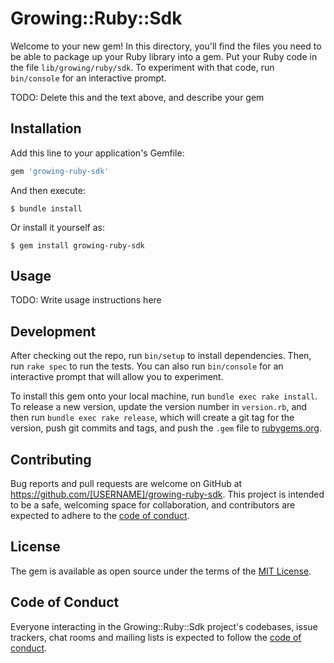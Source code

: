 # Growing::Ruby::Sdk

Welcome to your new gem! In this directory, you'll find the files you need to be able to package up your Ruby library into a gem. Put your Ruby code in the file `lib/growing/ruby/sdk`. To experiment with that code, run `bin/console` for an interactive prompt.

TODO: Delete this and the text above, and describe your gem

## Installation

Add this line to your application's Gemfile:

```ruby
gem 'growing-ruby-sdk'
```

And then execute:

    $ bundle install

Or install it yourself as:

    $ gem install growing-ruby-sdk

## Usage

TODO: Write usage instructions here

## Development

After checking out the repo, run `bin/setup` to install dependencies. Then, run `rake spec` to run the tests. You can also run `bin/console` for an interactive prompt that will allow you to experiment.

To install this gem onto your local machine, run `bundle exec rake install`. To release a new version, update the version number in `version.rb`, and then run `bundle exec rake release`, which will create a git tag for the version, push git commits and tags, and push the `.gem` file to [rubygems.org](https://rubygems.org).

## Contributing

Bug reports and pull requests are welcome on GitHub at https://github.com/[USERNAME]/growing-ruby-sdk. This project is intended to be a safe, welcoming space for collaboration, and contributors are expected to adhere to the [code of conduct](https://github.com/[USERNAME]/growing-ruby-sdk/blob/master/CODE_OF_CONDUCT.md).


## License

The gem is available as open source under the terms of the [MIT License](https://opensource.org/licenses/MIT).

## Code of Conduct

Everyone interacting in the Growing::Ruby::Sdk project's codebases, issue trackers, chat rooms and mailing lists is expected to follow the [code of conduct](https://github.com/[USERNAME]/growing-ruby-sdk/blob/master/CODE_OF_CONDUCT.md).
